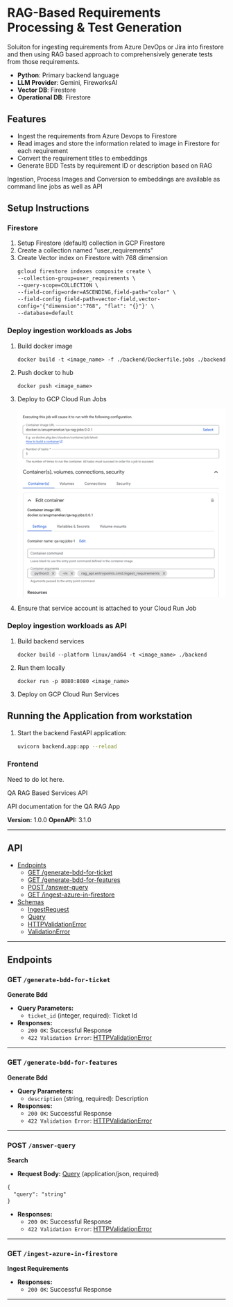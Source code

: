 # RAG-Based Requirements Processing & Test Generation

Soluiton for ingesting requirements from Azure DevOps or Jira into firestore and then using RAG based approach to comprehensively generate tests from those requirements.

- **Python**: Primary backend language
- **LLM Provider**: Gemini, FireworksAI
- **Vector DB**: Firestore
- **Operational DB**: Firestore

## Features

- Ingest the requirements from Azure Devops to Firestore
- Read images and store the information related to image in Firestore for each requirement
- Convert the requirement titles to embeddings
- Generate BDD Tests by requirement ID or description based on RAG

Ingestion, Process Images and Conversion to embeddings are available as command line jobs as well as API

## Setup Instructions

### Firestore
1. Setup Firestore (default) collection in GCP Firestore
2. Create a collection named "user_requirements"
3. Create Vector index on Firestore with 768 dimension
    ```
    gcloud firestore indexes composite create \
    --collection-group=user_requirements \
    --query-scope=COLLECTION \
    --field-config=order=ASCENDING,field-path="color" \
    --field-config field-path=vector-field,vector-config='{"dimension":"768", "flat": "{}"}' \
    --database=default
    ```

### Deploy ingestion workloads as Jobs

1. Build docker image
    ```
    docker build -t <image_name> -f ./backend/Dockerfile.jobs ./backend
    ```
2. Push docker to hub
    ```
    docker push <image_name>
    ```
3. Deploy to GCP Cloud Run Jobs

    ![Image](./images/cloud_run_job_config.png)

4. Ensure that service account is attached to your Cloud Run Job

### Deploy ingestion workloads as API

1. Build backend services
    ```
    docker build --platform linux/amd64 -t <image_name> ./backend
    ```
2. Run them locally
    ```
    docker run -p 8080:8080 <image_name>
    ```
3. Deploy on GCP Cloud Run Services

## Running the Application from workstation

1. Start the backend FastAPI application:
    ```sh
    uvicorn backend.app:app --reload
    ```

### Frontend

Need to do lot here.

 QA RAG Based Services API

API documentation for the QA RAG App

**Version:** 1.0.0
**OpenAPI:** 3.1.0

---

## API

- [Endpoints](#endpoints)
    - [GET /generate-bdd-for-ticket](#get-generate-bdd-for-ticket)
    - [GET /generate-bdd-for-features](#get-generate-bdd-for-features)
    - [POST /answer-query](#post-answer-query)
    - [GET /ingest-azure-in-firestore](#get-ingest-azure-in-firestore)
- [Schemas](#schemas)
    - [IngestRequest](#ingestrequest)
    - [Query](#query)
    - [HTTPValidationError](#httpvalidationerror)
    - [ValidationError](#validationerror)

---

## Endpoints

### GET `/generate-bdd-for-ticket`

**Generate Bdd**

- **Query Parameters:**
    - `ticket_id` (integer, required): Ticket Id
- **Responses:**
    - `200 OK`: Successful Response
    - `422 Validation Error`: [HTTPValidationError](#httpvalidationerror)

---

### GET `/generate-bdd-for-features`

**Generate Bdd**

- **Query Parameters:**
    - `description` (string, required): Description
- **Responses:**
    - `200 OK`: Successful Response
    - `422 Validation Error`: [HTTPValidationError](#httpvalidationerror)

---

### POST `/answer-query`

**Search**

- **Request Body:** [Query](#query) (application/json, required)

```
{
  "query": "string"
}
```

- **Responses:**
    - `200 OK`: Successful Response
    - `422 Validation Error`: [HTTPValidationError](#httpvalidationerror)

---



### GET `/ingest-azure-in-firestore`

**Ingest Requirements**

- **Responses:**
    - `200 OK`: Successful Response

---



